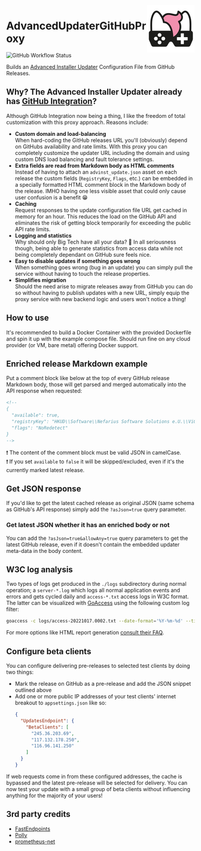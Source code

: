 <img src="assets/NSS-128x128.png" align="right" />

# AdvancedUpdaterGitHubProxy

![GitHub Workflow Status](https://img.shields.io/github/actions/workflow/status/nefarius/AdvancedUpdaterGitHubProxy/docker-image.yml)

Builds an [Advanced Installer Updater](https://www.advancedinstaller.com/user-guide/updater.html) Configuration File from GitHub Releases.

## Why? The Advanced Installer Updater already has [GitHub Integration](https://www.advancedinstaller.com/user-guide/qa-github-updater-integration.html#qa-github-updater-integration)?

Although GitHub Integration now being a thing, I like the freedom of total customization with this proxy approach. Reasons include:

- **Custom domain and load-balancing**  
When hard-coding the GitHub releases URL you'll (obviously) depend on GitHubs availability and rate limits. With this proxy you can completely customize the updater URL including the domain and using custom DNS load balancing and fault tolerance settings.
- **Extra fields are read from Markdown body as HTML comments**  
Instead of having to attach an `advinst_update.json` asset on each release the custom fields (`RegistryKey`, `Flags`, etc.) can be embedded in a specially formatted HTML comment block in the Markdown body of the release. IMHO having one less visible asset that could only cause user confusion is a benefit 😁
- **Caching**  
Request responses to the update configuration file URL get cached in memory for an hour. This reduces the load on the GitHub API and eliminates the risk of getting block temporarily for exceeding the public API rate limits.
- **Logging and statistics**  
Why should only Big Tech have all your data? 🤣 In all seriousness though, being able to generate statistics from access data while not being completely dependant on GitHub sure feels nice.
- **Easy to disable updates if something goes wrong**  
When something goes wrong (bug in an update) you can simply pull the service without having to touch the release properties.
- **Simplifies migration**  
Should the need arise to migrate releases away from GitHub you can do so without having to publish updates with a new URL, simply equip the proxy service with new backend logic and users won't notice a thing!

## How to use

It's recommended to build a Docker Container with the provided Dockerfile and spin it up with the example compose file. Should run fine on any cloud provider (or VM, bare metal) offering Docker support.

## Enriched release Markdown example

Put a comment block like below at the top of every GitHub release Markdown body, those will get parsed and merged automatically into the API response when requested:

```md
<!--
{
  "available": true,
  "registryKey": "HKUD\\Software\\Nefarius Software Solutions e.U.\\ViGEm Bus Driver\\Version",
  "flags": "NoRedetect"
}
-->
```

❗ The content of the comment block must be valid JSON in camelCase.  
❗ If you set `available` to `false` it will be skipped/excluded, even if it's the currently marked latest release.

## Get JSON response

If you'd like to get the latest cached release as original JSON (same schema as GitHub's API response) simply add the `?asJson=true` query parameter.

### Get latest JSON whether it has an enriched body or not

You can add the `?asJson=true&allowAny=true` query parameters to get the latest GitHub release, even if it doesn't contain the embedded updater meta-data in the body content. 

## W3C log analysis

Two types of logs get produced in the `./logs` subdirectory during normal operation; a `server-*.log` which logs all normal application events and errors and gets cycled daily and `access-*.txt` access logs in W3C format. The latter can be visualized with [GoAccess](https://goaccess.io/) using the following custom log filter:

```bash
goaccess -c logs/access-20221017.0002.txt --date-format='%Y-%m-%d' --time-format='%H:%M:%S' --log-format='%d %t %h %^ %^ %^ %^ %m %U %^ %s %L %^ %v %u %^ %^'
```

For more options like HTML report generation [consult their FAQ](https://goaccess.io/faq).

## Configure beta clients

You can configure delivering pre-releases to selected test clients by doing two things:

- Mark the release on GitHub as a pre-release and add the JSON snippet outlined above
- Add one or more public IP addresses of your test clients' internet breakout to `appsettings.json` like so:  
  ```json
  {
    "UpdatesEndpoint": {
      "BetaClients": [
        "245.36.203.69",
        "117.132.178.250",
        "116.96.141.250"
      ]
    }
  }
  ```   

If web requests come in from these configured addresses, the cache is bypassed and the latest pre-release will be selected for delivery. You can now test your update with a small group of beta clients without influencing anything for the majority of your users!

## 3rd party credits

- [FastEndpoints](https://github.com/FastEndpoints/Library)
- [Polly](https://github.com/App-vNext/Polly)
- [prometheus-net](https://github.com/prometheus-net/prometheus-net)
